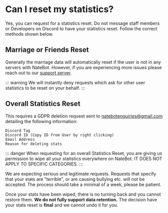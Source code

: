 # Can I reset my statistics?

Yes, you can request for a statistics reset. Do not message staff members or Developers on Discord to have your statistics reset. Follow the correct methods shown below.

## Marriage or Friends Reset 

Generally the marriage data will automatically reset if the user is not in any servers with NateBot. However, if you are experiencing more issues please reach out to our [support server](https://discord.gg/cmUFubKUtu).

::: warning
We will instantly deny requests which ask for other user statistics to be reset on your behalf.
:::

## Overall Statistics Reset

This requires a GDPR deletion request sent to [natebotenquiries@gmail.com](mailto:natebotenquiries@gmail.com) detailing the following information:

```:no-line-numbers
Discord Tag
Discord ID (Copy ID from User by right clicking)
Email Address
Reason for deleting stats
```

::: danger
When requesting for an overall Statistics Reset, you are giving us permission to wipe all your statistics everywhere on NateBot. IT DOES NOT APPLY TO SPECIFIC CATEGORIES.
:::

We are expecting serious and legitimate requests. Requests that specify that your stats are "terrible", or are causing bullying etc. will not be accepted. The process should take a minimal of a week, please be patient.

Once your stats have been wiped, there is no turning back and you cannot restore them. **We do not fully support data retention.** The decision have your stats reset is **final** and we cannot undo it for you.